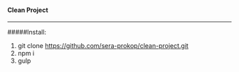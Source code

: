 #### Clean Project
---------
#####Install:
1. git clone https://github.com/sera-prokop/clean-project.git
2. npm i
4. gulp

